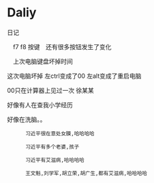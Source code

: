 # Daliy
日记

　f7 f8 按键　还有很多按钮发生了变化
 
　上次电脑键盘坏掉时间
 
 这次电脑坏掉
 左ctrl变成了00 左alt变成了重启电脑

 00只在计算器上见过一次 徐某某
 
 好像有人在查我小学经历




好像在洗脑。。


          习近平很在意处女膜,哈哈哈哈
                   
          习近平有多个老婆,孩子
          
          习近平有艾滋病,哈哈哈哈
          
          王文魁,刘学军,胡立荣,胡广生,都有艾滋病,哈哈哈哈
